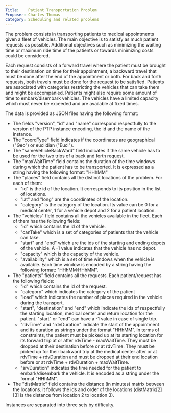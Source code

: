```yaml
---
Title:    Patient Transportation Problem
Proposer: Charles Thomas
Category: Scheduling and related problems
---
```



The problem consists in transporting patients to medical appointments given a fleet of vehicles. The main objective is to satisfy as much patient requests as possible. Additional objectives such as minimizing the waiting time or maximum ride time of the patients or towards minimizing costs could be considered.

Each request consists of a forward travel where the patient must be brought to their destination on time for their appointment, a backward travel that must be done after the end of the appointment or both. For back and forth requests, both travels must be done for the request to be satisfied. Patients are associated with categories restricting the vehicles that can take them and might be accompanied. Patients might also require some amount of time to embark/disembark vehicles.
The vehicles have a limited capacity which must never be exceeded and are available at fixed times.

The data is provided as JSON files having the following format:

* The fields "version", "id" and "name" correspond respectfully to the version of the PTP instance encoding, the id and the name of the instance.
* The "coordType" field indicates if the coordinates are geographical ("Geo") or euclidian ("Eucl").
* The "sameVehicleBackWard" field indicates if the same vehicle has to be used for the two trips of a back and forth request.
* The "maxWaitTime" field contains the duration of the time windows during which the patient has to be transported. It is expressed as a string having the following format: "HHhMM"
* The "places" field contains all the distinct locations of the problem. For each of them:
    * "id" is the id of the location. It corresponds to its position in the list of locations.
    * "lat" and "long" are the coordinates of the location.
    * "category" is the category of the location. Its value can be 0 for a medical center, 1 for a vehicle depot and 2 for a patient location.
* The "vehicles" field contains all the vehicles available in the fleet. Each of them has the following fields:
	* "id" which contains the id of the vehicle.
	* "canTake" which is a set of categories of patients that the vehicle can take.
	* "start" and "end" which are the ids of the starting and ending depots of the vehicle. A -1 value indicates that the vehicle has no depot.
	* "capacity" which is the capacity of the vehicle.
	* "availability" which is a set of time windows when the vehicle is available. Each time window is encoded by a string having the following format: "HHhMM:HHhMM".
* The "patients" field contains all the requests. Each patient/request has the following fields:
	* "id" which contains the id of the request.
	* "category" which indicates the category of the patient
	* "load" which indicates the number of places required in the vehicle during the transport.
	* "start", "destination" and "end" which indicate the ids of respectfully the starting location, medical center and return location for the patient. "start" or "end" can have a -1 value in case of single trip.
	* "rdvTime" and "rdvDuration" indicate the start of the appointment and its duration as strings under the format "HHhMM". In terms of constraints, the patient must be picked up at its starting location for its forward trip at or after rdvTime - maxWaitTime. They must be dropped at their destination before or at rdvTime. They must be picked up for their backward trip at the medical center after or at rdvTime + rdvDuration and must be dropped at their end location before or at rdvTime + rdvDuration + maxWaitTime.
	* "srvDuration" indicates the time needed for the patient to embark/disembark the vehicle. It is encoded as a string under the format "HHhMM".
* The "distMatrix" field contains the distance (in minutes) matrix between the locations. it follows the ids and order of the locations (distMatrix[2][3] is the distance from location 2 to location 3).

Instances are separated into three sets by difficulty.